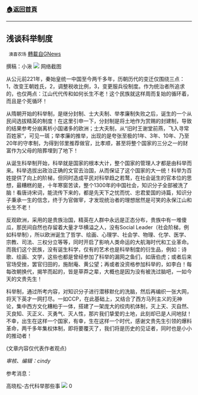 ###  [:house:返回首頁](https://github.com/ourhimalayas/txt)
---

## 浅谈科举制度
` 澳喜农场` [轉載自GNews](https://gnews.org/zh-hans/1249876/)

撰稿：小湫
![]()![](https://gnews-media-offload.s3.amazonaws.com/wp-content/uploads/2021/05/17012711/41182AB5-9228-421B-80F4-770083E6D9C2.png)
网络截图

从公元前221年，秦始皇统一中国至今两千多年，历朝历代的变迁仅围绕三点：1，改变王朝姓氏，2，调整税收比例，3，变更服兵役制度。作为统治者所追求的，也仅两点：江山代代传和如何长生不老！这个民族就这样周而复始的循环着，而且是个死循环！

从隋朝开始的科举制，是继分封制、士大夫制、举孝廉制失败之后，诞生的一个从民间选拔精英的制度！在这里引申一下，分封制是将土地作为赏赐的封建制，导致的结果参考分崩离析小国诸多的欧洲；士大夫制，从“旧时王谢堂前燕，飞入寻常百姓家”，可见一斑；举孝廉的推举，出现的是夸张至极的1年、3年、10年、乃至20年的守孝制，为得到邻里推荐做官，比孝顺，甚至将整个国家的三分之一的财富作为父母的陪葬埋到了地下！

从诞生科举制开始，科举就是国家的根本大计，整个国家的管理人才都是由科举而来。科举选拔出政治正确的文官去治国，从而保证了这个国家的大一统！科举为百姓提供了向上的阶梯，但同时造成平民对科举趋之若鹜，在社会诞生的官本位的思想，最糟糕的是，十年寒窗苦读，整个1300年的中国社会，知识分子全部被洗了脑！看唐诗宋词，能流传下来的，都是先天下之忧而忧、忠君爱国的诗篇，知识分子秉承一生的信念，终于为官做宰，才发现统治者的理想居然是可笑的永保江山和长生不老！

反观欧洲，采用的是贵族治国，精英在人群中永远是正态分布，贵族中有一堆傻瓜，那民间自然也存留着大量才华横溢之人，没有Social Leader（社会阶梯，例如科举制），所以欧洲诞生了哲学、绘画、心理学、社会学、物理、化学、医学、宗教、司法、三权分立等等，同时开启了影响人类命运的大航海时代和工业革命。而我们这个民族，没有诞生科学，仅有的艺术也是科举制度的衍生品，例如：诗歌、绘画、文学，这些也都是曾经参加了科举的漏网之鱼们，如唐伯虎；或者后来官场受挫，罢官归田的，施耐庵、黄公望；再或者没资格参加科举的，如李白！每每改朝换代，揭竿而起的，皆是草莽之辈，大概也是因为没有被洗过脑吧，一如今天的文贵先生！

科举制，通过所考内容，对知识分子进行潜移默化的洗脑，然后再编织一张大网，将天下英才一网打尽。一如CCP，在此基础上，又结合了西方马列主义的无神论，集中西方文化糟粕于一体，搭建了一架庞大的绞肉机体制，灭上天、灭自然、灭良知、灭正义、灭勇气、灭人性，那片我们挚爱的土地，此刻却已是人间地狱！不幸，出生在这样一个国家，有幸，生在这样一个时代，感谢文贵先生引领的爆料革命，两千多年集权体制，即将要覆灭了，我们将是历史的见证者，同时也是小小的推动者！

(文章内容仅代表作者观点)

*审核、编辑：cindy*

参考消息：

高晓松-古代科举那些事
![]()![](https://gnews.org/wp-content/uploads/2021/05/1-澳喜Logo-7.jpeg)
0
